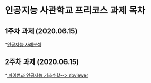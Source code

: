 # 인공지능 사관학교 프리코스 과제 목차

## 1주차 과제 (2020.06.15)

*[인공지능 사례분석](https://github.com/Gold-Minji/kmj/blob/master/%EC%9D%B8%EA%B3%B5%EC%A7%80%EB%8A%A5%EC%82%AC%EA%B4%80%ED%95%99%EA%B5%90_1%EC%A3%BC%EC%B0%A8_%EA%B3%BC%EC%A0%9C.ipynb)

## 2주차 과제 (2020.06.15)
*[ 파이썬과 인공지능 기초수학--> nbviewer ](https://nbviewer.jupyter.org/github/Gold-Minji/kmj/blob/master/2%E1%84%8C%E1%85%AE%E1%84%8E%E1%85%A1%E1%84%80%E1%85%AA%E1%84%8C%E1%85%A6.ipynb)

